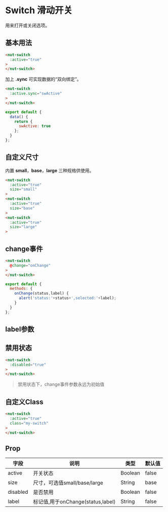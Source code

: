 # Switch 滑动开关

用来打开或关闭选项。

## 基本用法

```html
<nut-switch 
  :active="true"
>
</nut-switch>
```
加上 **.sync** 可实现数据的“双向绑定”。

```html
<nut-switch 
  :active.sync="swActive"
>
</nut-switch>
```
```javascript
export default {
  data() {
    return {
      swActive: true
    };
  }
};
```

## 自定义尺寸

内置 **small**，**base**，**large** 三种规格供使用。
```html
<nut-switch 
  :active="true" 
  size="small"
>
<nut-switch 
  :active="true" 
  size="base"
>
<nut-switch 
  :active="true" 
  size="large"
>
```

## change事件
```html
<nut-switch 
  @change="onChange"
>
</nut-switch>
```
```javascript
export default {
  methods: {
    onChange(status,label) {
      alert('status:'+status+',selected:'+label);
    }
  }
};
```
## label参数


## 禁用状态
```html
<nut-switch 
  :disabled="true"
>
</nut-switch>
```
> 禁用状态下，change事件参数永远为初始值

## 自定义Class
```html
<nut-switch 
  :active="true"  
  class="my-switch"
>
</nut-switch>
```


## Prop

| 字段 | 说明 | 类型 | 默认值
|----- | ----- | ----- | -----
| active | 开关状态 | Boolean | false
| size | 尺寸，可选值small/base/large | String | base
| disabled | 是否禁用 | Boolean | false
| label | 标记值,用于onChange(status,label) | String | false
